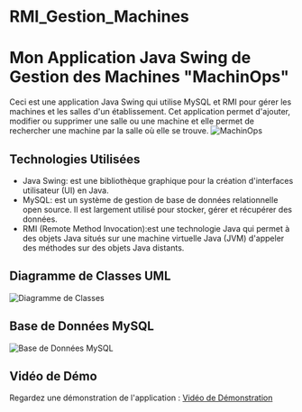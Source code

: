 # RMI_Gestion_Machines
# Mon Application Java Swing de Gestion des Machines "MachinOps"

Ceci est une application Java Swing qui utilise MySQL et RMI pour gérer les machines et les salles d'un établissement. Cet application permet d'ajouter, modifier ou supprimer une salle ou une machine et elle permet de rechercher une machine par la salle où elle se trouve.
![MachinOps](https://github.com/SAMIHA88/RMI_Gestion_Machines/assets/81178741/04a9c0b3-8149-40b0-9f3f-ae4a37eb4752)

## Technologies Utilisées

- Java Swing: est une bibliothèque graphique pour la création d'interfaces utilisateur (UI) en Java. 
- MySQL: est un système de gestion de base de données relationnelle open source. Il est largement utilisé pour stocker, gérer et récupérer des données. 
- RMI (Remote Method Invocation):est une technologie Java qui permet à des objets Java situés sur une machine virtuelle Java (JVM) d'appeler des méthodes sur des objets Java distants.

## Diagramme de Classes UML

![Diagramme de Classes](https://github.com/SAMIHA88/RMI_Gestion_Machines/assets/81178741/3d99d44c-41db-4391-9e41-e003daeac006)



## Base de Données MySQL

![Base de Données MySQL](https://github.com/SAMIHA88/RMI_Gestion_Machines/assets/81178741/d7bdadfb-e3a7-45b5-9033-e7951a03bf91)


## Vidéo de Démo

Regardez une démonstration de l'application  : [Vidéo de Démonstration](https://github.com/SAMIHA88/RMI_Gestion_Machines/assets/81178741/bbc788c6-bdee-4be5-98b4-195dc031ba3f)
